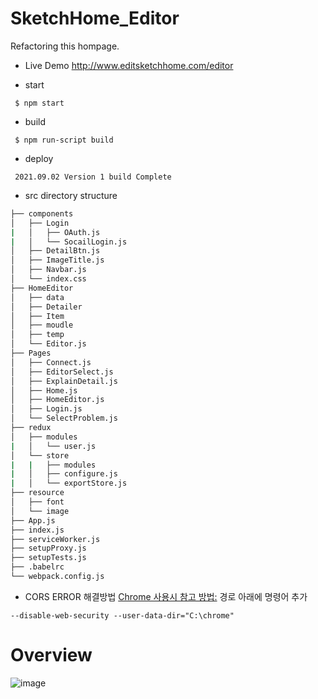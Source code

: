 # SketchHome_Editor
Refactoring this hompage. 

- Live Demo
http://www.editsketchhome.com/editor

- start
```
 $ npm start
```

- build
```
 $ npm run-script build
```

- deploy
```
 2021.09.02 Version 1 build Complete
```

- src directory structure
```bash
├── components
│   ├── Login
|   │   ├── OAuth.js
|   │   └── SocailLogin.js
│   ├── DetailBtn.js
│   ├── ImageTitle.js
│   ├── Navbar.js
│   └── index.css
├── HomeEditor
│   ├── data
│   ├── Detailer
│   ├── Item
│   ├── moudle
│   ├── temp
│   └── Editor.js
├── Pages
│   ├── Connect.js
│   ├── EditorSelect.js
│   ├── ExplainDetail.js
│   ├── Home.js
│   ├── HomeEditor.js
│   ├── Login.js
│   └── SelectProblem.js
├── redux
│   ├── modules
|   │   └── user.js
│   └── store
|   |   ├── modules
|   │   ├── configure.js
|   │   └── exportStore.js
├── resource
│   ├── font
│   └── image
├── App.js
├── index.js
├── serviceWorker.js
├── setupProxy.js
├── setupTests.js
├── .babelrc
└── webpack.config.js
``` 

- CORS ERROR 해결방법
[Chrome 사용시 참고 방법:](https://haru.kafra.kr/68)
경로 아래에 명령어 추가
```
--disable-web-security --user-data-dir="C:\chrome"
```

# Overview
![image](https://user-images.githubusercontent.com/44183221/131128100-0d95ab22-c630-4189-904b-2ba8aab3f11d.png)
